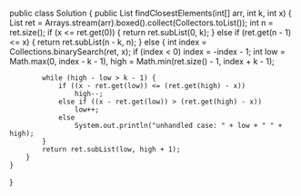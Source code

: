 public class Solution {
 	public List<Integer> findClosestElements(int[] arr, int k, int x) {
        List<Integer> ret = Arrays.stream(arr).boxed().collect(Collectors.toList());
		int n = ret.size();
		if (x <= ret.get(0)) {
			return ret.subList(0, k);
		} else if (ret.get(n - 1) <= x) {
			return ret.subList(n - k, n);
		} else {
			int index = Collections.binarySearch(ret, x);
			if (index < 0)
				index = -index - 1;
			int low = Math.max(0, index - k - 1), high = Math.min(ret.size() - 1, index + k - 1);

			while (high - low > k - 1) {
				if ((x - ret.get(low)) <= (ret.get(high) - x))
					high--;
				else if ((x - ret.get(low)) > (ret.get(high) - x))
					low++;
				else
					System.out.println("unhandled case: " + low + " " + high);
			}
			return ret.subList(low, high + 1);
		}
	}
}


